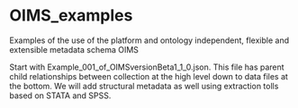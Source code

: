 # OIMS_examples
Examples of the use of the platform and ontology independent, flexible and extensible metadata schema OIMS

Start with Example_001_of_OIMSversionBeta1_1_0.json. This file has parent child relationships between collection at the high level down to data files at the bottom. We will add structural metadata as well using extraction tolls based on STATA and SPSS.

